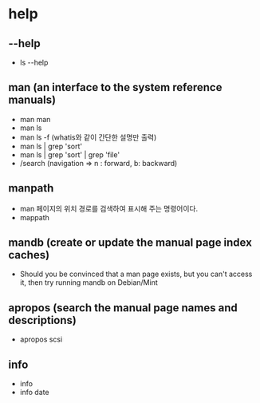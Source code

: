 # help

## --help

- ls --help

## man (an interface to the system reference manuals)

- man man
- man ls
- man ls -f (whatis와 같이 간단한 설명만 출력)
- man ls | grep 'sort'
- man ls | grep 'sort' | grep 'file'
- /search (navigation => n : forward, b: backward)

## manpath

- man 페이지의 위치 경로를 검색하여 표시해 주는 명령어이다.
- mappath

## mandb (create or update the manual page index caches)

- Should you be convinced that a man page exists, but you can't access it, then try running
mandb on Debian/Mint

## apropos (search the manual page names and descriptions)

- apropos scsi

## info

- info
- info date